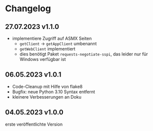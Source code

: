 # Changelog

## 27.07.2023 v1.1.0
- implementiere Zugriff auf ASMX Seiten
  - `getClient` -> `getAppClient` umbenannt
  - `getWebClient` implementiert
  - dies benötigt Paket `requests-negotiate-sspi`, das leider nur für Windows verfügbar ist

## 06.05.2023 v1.0.1
- Code-Cleanup mit Hilfe von flake8
- Bugfix: neue Python 3.10 Syntax entfernt
- kleinere Verbesserungen an Doku

## 04.05.2023 v1.0.0
erste veröffentlichte Version
